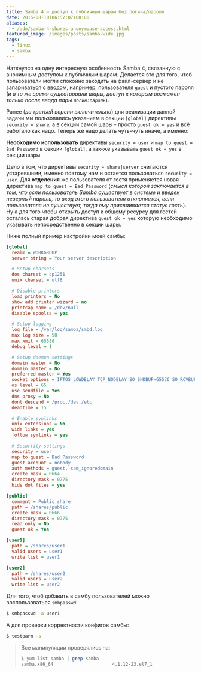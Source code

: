 ```yaml
---
title: Samba 4 — доступ к публичным шарам без логина/пароля
date: 2015-08-10T06:57:07+00:00
aliases:
  - /adm/samba-4-shares-anonymouse-access.html
featured_image: /images/posts/samba-wide.jpg
tags:
  - linux
  - samba
---
```


Наткнулся на одну интересную особенность Samba 4, связанную с анонимным доступом к публичным шарам. Делается это для того, чтоб пользователи могли спокойно заходить на файл-сервер и не запариваться с вводом, например, пользователя `guest` и пустого пароля (_и в то же время существовали шары, доступ к которым возможен только после ввода пары `логин:пароль`_).

<!--more-->

Ранее (_до третьей версии включительно_) для реализации данной задачи мы пользовались указанием в секции `[global]` директивы `security = share`, а в секции самой шары - просто `guest ok = yes` и всё работало как надо. Теперь же надо делать чуть-чуть иначе, а именно:

**Необходимо использовать** директивы `security = user` и `map to guest = Bad Password` в секции `[global]`, а так-же указывать `guest ok = yes` в секции шары.

Дело в том, что директивы `security = share|server` считаются устаревшими, именно поэтому нам и остается пользоваться `security = user`. Для **отделения** же пользователя от гостя применяется новая директива `map to guest = Bad Password` (_смысл которой заключается в том, что если пользователь Samba существует в системе и введен неверный пароль, то вход этого пользователя отклоняется, если пользователя не существует, тогда ему присваивается статус гость_). Ну а для того чтобы открыть доступ к общему ресурсу для гостей осталась старая добрая директива `guest ok = yes` которую необходимо указывать непосредственно в секции шары.

Ниже полный пример настройки моей самбы:

```ini
[global]
  realm = WORKGROUP
  server string = Your server description

  # Setup charsets
  dos charset = cp1251
  unix charset = utf8

  # Disable printers
  load printers = No
  show add printer wizard = no
  printcap name = /dev/null
  disable spoolss = yes

  # Setup logging
  log file = /var/log/samba/smbd.log
  max log size = 50
  max xmit = 65536
  debug level = 1

  # Setup daemon settings
  domain master = No
  domain master = No
  preferred master = Yes
  socket options = IPTOS_LOWDELAY TCP_NODELAY SO_SNDBUF=65536 SO_RCVBUF=65536 SO_KEEPALIVE
  os level = 65
  use sendfile = Yes
  dns proxy = No
  dont descend = /proc,/dev,/etc
  deadtime = 15

  # Enable synlinks
  unix extensions = No
  wide links = yes
  follow symlinks = yes

  # Securtity settings
  security = user
  map to guest = Bad Password
  guest account = nobody
  auth methods = guest, sam_ignoredomain
  create mask = 0664
  directory mask = 0775
  hide dot files = yes

[public]
  comment = Public share
  path = /shares/public
  create mask = 0666
  directory mask = 0775
  read only = No
  guest ok = Yes

[user1]
  path = /shares/user1
  valid users = user1
  write list = user1

[user2]
  path = /shares/user2
  valid users = user2
  write list = user2
```

Для того, чтоб добавить в самбу пользователей можно воспользоваться `smbpasswd`:

```bash
$ smbpasswd -a user1
```

А для проверки корректности конфигов самбы:

```bash
$ testparm -s
```

> Все манипуляции проверялись на:
>
> ```bash
> $ yum list samba | grep samba
> samba.x86_64                      4.1.12-23.el7_1                       @updates
> ```
